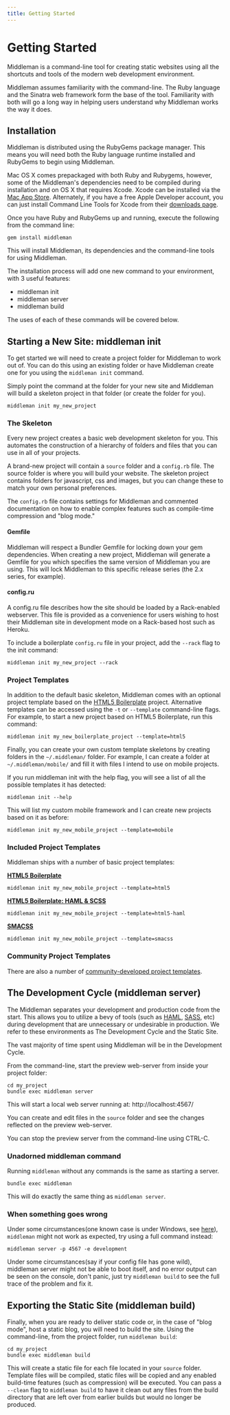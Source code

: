 ```yaml
---
title: Getting Started
---
```


# Getting Started

Middleman is a command-line tool for creating static websites using all the shortcuts and tools of the modern web development environment.

Middleman assumes familiarity with the command-line. The Ruby language and the Sinatra web framework form the base of the tool. Familiarity with both will go a long way in helping users understand why Middleman works the way it does.

## Installation

Middleman is distributed using the RubyGems package manager. This means you will need both the Ruby language runtime installed and RubyGems to begin using Middleman.

Mac OS X comes prepackaged with both Ruby and Rubygems, however, some of the Middleman's dependencies need to be compiled during installation and on OS X that requires Xcode. Xcode can be installed via the [Mac App Store](http://itunes.apple.com/us/app/xcode/id497799835?ls=1&mt=12). Alternately, if you have a free Apple Developer account, you can just install Command Line Tools for Xcode from their [downloads page](https://developer.apple.com/downloads/index.action).

Once you have Ruby and RubyGems up and running, execute the following from the command line:

    gem install middleman

This will install Middleman, its dependencies and the command-line tools for using Middleman.

The installation process will add one new command to your environment, with 3 useful features:

* middleman init
* middleman server
* middleman build

The uses of each of these commands will be covered below.

## Starting a New Site: middleman init

To get started we will need to create a project folder for Middleman to work out of. You can do this using an existing folder or have Middleman create one for you using the `middleman init` command.

Simply point the command at the folder for your new site and Middleman will build a skeleton project in that folder (or create the folder for you).

    middleman init my_new_project

### The Skeleton

Every new project creates a basic web development skeleton for you. This automates the construction of a hierarchy of folders and files that you can use in all of your projects.

A brand-new project will contain a `source` folder and a `config.rb` file. The source folder is where you will build your website. The skeleton project contains folders for javascript, css and images, but you can change these to match your own personal preferences.

The `config.rb` file contains settings for Middleman and commented documentation on how to enable complex features such as compile-time compression and "blog mode."

#### Gemfile

Middleman will respect a Bundler Gemfile for locking down your gem dependencies. When creating a new project, Middleman will generate a Gemfile for you which specifies the same version of Middleman you are using. This will lock Middleman to this specific release series (the 2.x series, for example).

#### config.ru

A config.ru file describes how the site should be loaded by a Rack-enabled webserver. This file is provided as a convenience for users wishing to host their Middleman site in development mode on a Rack-based host such as Heroku.

To include a boilerplate `config.ru` file in your project, add the `--rack` flag to the init command:

    middleman init my_new_project --rack

### Project Templates

In addition to the default basic skeleton, Middleman comes with an optional project template based on the [HTML5 Boilerplate] project. Alternative templates can be accessed using the `-t` or `--template` command-line flags. For example, to start a new project based on HTML5 Boilerplate, run this command:

    middleman init my_new_boilerplate_project --template=html5

Finally, you can create your own custom template skeletons by creating folders in the `~/.middleman/` folder. For example, I can create a folder at `~/.middleman/mobile/` and fill it with files I intend to use on mobile projects.

If you run middleman init with the help flag, you will see a list of all the possible templates it has detected:

    middleman init --help

This will list my custom mobile framework and I can create new projects based on it as before:

    middleman init my_new_mobile_project --template=mobile
    
### Included Project Templates

Middleman ships with a number of basic project templates:

**[HTML5 Boilerplate](http://html5boilerplate.com/)** 

    middleman init my_new_mobile_project --template=html5

**[HTML5 Boilerplate: HAML & SCSS](https://github.com/dannyprose/Middleman-HTML5BP-HAML)**

    middleman init my_new_mobile_project --template=html5-haml
    
**[SMACSS](https://github.com/nsteiner/middleman-smacss)**

    middleman init my_new_mobile_project --template=smacss


### Community Project Templates

There are also a number of [community-developed project templates](/community/3rd-party-project-templates/).

## The Development Cycle (middleman server)

The Middleman separates your development and production code from the start. This allows you to utilize a bevy of tools (such as [HAML](http://haml-lang.com), [SASS](http://sass-lang.com), etc) during development that are unnecessary or undesirable in production.  We refer to these environments as The Development Cycle and the Static Site.

The vast majority of time spent using Middleman will be in the Development Cycle.

From the command-line, start the preview web-server from inside your project folder:

    cd my_project
    bundle exec middleman server

This will start a local web server running at: http://localhost:4567/

You can create and edit files in the `source` folder and see the changes reflected on the preview web-server.

You can stop the preview server from the command-line using CTRL-C.

### Unadorned middleman command

Running `middleman` without any commands is the same as starting a server.

    bundle exec middleman

This will do exactly the same thing as `middleman server`.

### When something goes wrong

Under some circumstances(one known case is under Windows, see [here](https://github.com/middleman/middleman/issues/101)), `middleman` might not work as expected, try using a full command instead:

    middleman server -p 4567 -e development

Under some circumstances(say if your config file has gone wild), middleman server might not be able to boot itself, and no error output can be seen on the console, don't panic, just try `middleman build` to see the full trace of the problem and fix it.

## Exporting the Static Site (middleman build)

Finally, when you are ready to deliver static code or, in the case of "blog mode", host a static blog, you will need to build the site. Using the command-line, from the project folder, run `middleman build`:

    cd my_project
    bundle exec middleman build

This will create a static file for each file located in your `source` folder. Template files will be compiled, static files will be copied and any enabled build-time features (such as compression) will be executed. You can pass a `--clean` flag to `middleman build` to have it clean out any files from the build directory that are left over from earlier builds but would no longer be produced.

[HTML5 Boilerplate]: http://html5boilerplate.com/
